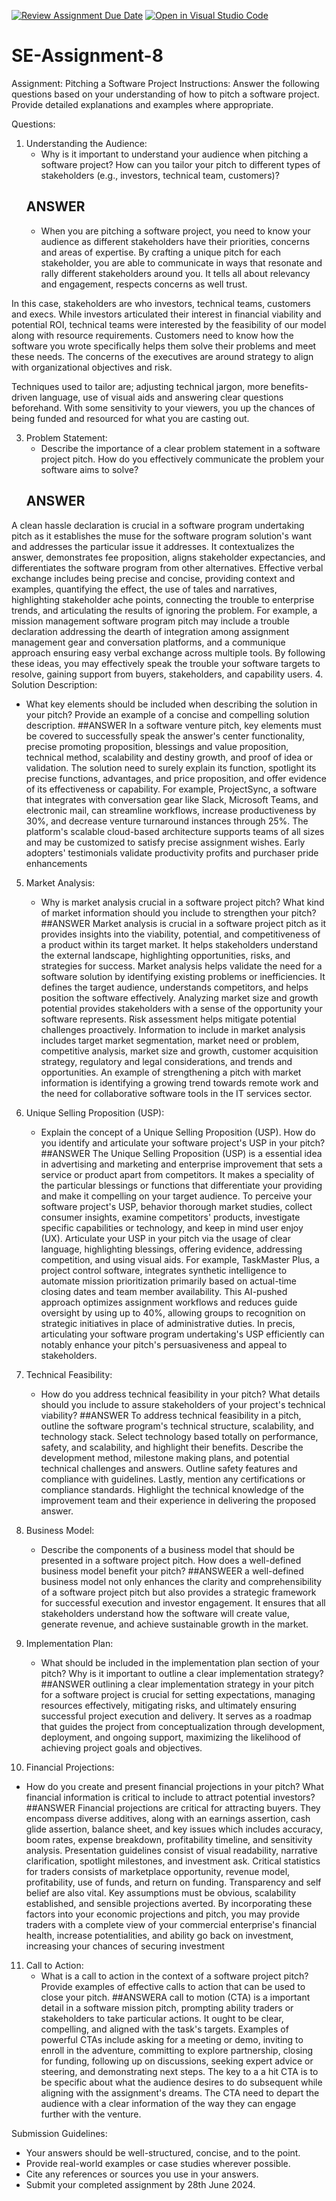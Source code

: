 [![Review Assignment Due Date](https://classroom.github.com/assets/deadline-readme-button-22041afd0340ce965d47ae6ef1cefeee28c7c493a6346c4f15d667ab976d596c.svg)](https://classroom.github.com/a/4bgukiqw)
[![Open in Visual Studio Code](https://classroom.github.com/assets/open-in-vscode-2e0aaae1b6195c2367325f4f02e2d04e9abb55f0b24a779b69b11b9e10269abc.svg)](https://classroom.github.com/online_ide?assignment_repo_id=15339998&assignment_repo_type=AssignmentRepo)
# SE-Assignment-8
 Assignment: Pitching a Software Project
 Instructions:
Answer the following questions based on your understanding of how to pitch a software project. Provide detailed explanations and examples where appropriate.

 Questions:

1. Understanding the Audience:
   - Why is it important to understand your audience when pitching a software project? How can you tailor your pitch to different types of stakeholders (e.g., investors, technical team, customers)?
   ## ANSWER
   - When you are pitching a software project, you need to know your audience as different stakeholders have their priorities, concerns and areas of expertise. By crafting a unique pitch for each stakeholder, you are able to communicate in ways that resonate and rally different stakeholders around you. It tells all about relevancy and engagement, respects concerns as well trust.

In this case, stakeholders are who investors, technical teams, customers and execs. While investors articulated their interest in financial viability and potential ROI, technical teams were interested by the feasibility of our model along with resource requirements. Customers need to know how the software you wrote specifically helps them solve their problems and meet these needs. The concerns of the executives are around strategy to align with organizational objectives and risk.

Techniques used to tailor are; adjusting technical jargon, more benefits-driven language, use of visual aids and answering clear questions beforehand. With some sensitivity to your viewers, you up the chances of being funded and resourced for what you are casting out.

3. Problem Statement:
   - Describe the importance of a clear problem statement in a software project pitch. How do you effectively communicate the problem your software aims to solve?
   ## ANSWER
A clean hassle declaration is crucial in a software program undertaking pitch as it establishes the muse for the software program solution's want and addresses the particular issue it addresses. It contextualizes the answer, demonstrates fee proposition, aligns stakeholder expectancies, and differentiates the software program from other alternatives. Effective verbal exchange includes being precise and concise, providing context and examples, quantifying the effect, the use of tales and narratives, highlighting stakeholder ache points, connecting the trouble to enterprise trends, and articulating the results of ignoring the problem. For example, a mission management software program pitch may include a trouble declaration addressing the dearth of integration among assignment management gear and conversation platforms, and a communique approach ensuring easy verbal exchange across multiple tools. By following these ideas, you may effectively speak the trouble your software targets to resolve, gaining support from buyers, stakeholders, and capability users.
4. Solution Description:
   - What key elements should be included when describing the solution in your pitch? Provide an example of a concise and compelling solution description.
     ##ANSWER
In a software venture pitch, key elements must be covered to successfully speak the answer's center functionality, precise promoting proposition, blessings and value proposition, technical method, scalability and destiny growth, and proof of idea or validation. The solution need to surely explain its function, spotlight its precise functions, advantages, and price proposition, and offer evidence of its effectiveness or capability. For example, ProjectSync, a software that integrates with conversation gear like Slack, Microsoft Teams, and electronic mail, can streamline workflows, increase productiveness by 30%, and decrease venture turnaround instances through 25%. The platform's scalable cloud-based architecture supports teams of all sizes and may be customized to satisfy precise assignment wishes. Early adopters' testimonials validate productivity profits and purchaser pride enhancements
5. Market Analysis:
   - Why is market analysis crucial in a software project pitch? What kind of market information should you include to strengthen your pitch?
     ##ANSWER
Market analysis is crucial in a software project pitch as it provides insights into the viability, potential, and competitiveness of a product within its target market. It helps stakeholders understand the external landscape, highlighting opportunities, risks, and strategies for success. Market analysis helps validate the need for a software solution by identifying existing problems or inefficiencies. It defines the target audience, understands competitors, and helps position the software effectively. Analyzing market size and growth potential provides stakeholders with a sense of the opportunity your software represents. Risk assessment helps mitigate potential challenges proactively. Information to include in market analysis includes target market segmentation, market need or problem, competitive analysis, market size and growth, customer acquisition strategy, regulatory and legal considerations, and trends and opportunities. An example of strengthening a pitch with market information is identifying a growing trend towards remote work and the need for collaborative software tools in the IT services sector.
6. Unique Selling Proposition (USP):
   - Explain the concept of a Unique Selling Proposition (USP). How do you identify and articulate your software project's USP in your pitch?
##ANSWER
The Unique Selling Proposition (USP) is a essential idea in advertising and marketing and enterprise improvement that sets a service or product apart from competitors. It makes a speciality of the particular blessings or functions that differentiate your providing and make it compelling on your target audience. To perceive your software project's USP, behavior thorough market studies, collect consumer insights, examine competitors' products, investigate specific capabilities or technology, and keep in mind user enjoy (UX).
Articulate your USP in your pitch via the usage of clear language, highlighting blessings, offering evidence, addressing competition, and using visual aids. For example, TaskMaster Plus, a project control software, integrates synthetic intelligence to automate mission prioritization primarily based on actual-time closing dates and team member availability. This AI-pushed approach optimizes assignment workflows and reduces guide oversight by using up to 40%, allowing groups to recognition on strategic initiatives in place of administrative duties.
In precis, articulating your software program undertaking's USP efficiently can notably enhance your pitch's persuasiveness and appeal to stakeholders.
7. Technical Feasibility:
   - How do you address technical feasibility in your pitch? What details should you include to assure stakeholders of your project's technical viability?
##ANSWER
To address technical feasibility in a pitch, outline the software program's technical structure, scalability, and technology stack. Select technology based totally on performance, safety, and scalability, and highlight their benefits. Describe the development method, milestone making plans, and potential technical challenges and answers. Outline safety features and compliance with guidelines. Lastly, mention any certifications or compliance standards. Highlight the technical knowledge of the improvement team and their experience in delivering the proposed answer.

8. Business Model:
   - Describe the components of a business model that should be presented in a software project pitch. How does a well-defined business model benefit your pitch?
##ANSWEER
a well-defined business model not only enhances the clarity and comprehensibility of a software project pitch but also provides a strategic framework for successful execution and investor engagement. It ensures that all stakeholders understand how the software will create value, generate revenue, and achieve sustainable growth in the market.
9. Implementation Plan:
   - What should be included in the implementation plan section of your pitch? Why is it important to outline a clear implementation strategy?
     ##ANSWER
outlining a clear implementation strategy in your pitch for a software project is crucial for setting expectations, managing resources effectively, mitigating risks, and ultimately ensuring successful project execution and delivery. It serves as a roadmap that guides the project from conceptualization through development, deployment, and ongoing support, maximizing the likelihood of achieving project goals and objectives.
10. Financial Projections:
   - How do you create and present financial projections in your pitch? What financial information is critical to include to attract potential investors?
##ANSWER
Financial projections are critical for attracting buyers. They encompass diverse additives, along with an earnings assertion, cash glide assertion, balance sheet, and key issues which includes accuracy, boom rates, expense breakdown, profitability timeline, and sensitivity analysis. Presentation guidelines consist of visual readability, narrative clarification, spotlight milestones, and investment ask. Critical statistics for traders consists of marketplace opportunity, revenue model, profitability, use of funds, and return on funding. Transparency and self belief are also vital. Key assumptions must be obvious, scalability established, and sensible projections averted. By incorporating these factors into your economic projections and pitch, you may provide traders with a complete view of your commercial enterprise's financial health, increase potentialities, and ability go back on investment, increasing your chances of securing investment

11. Call to Action:
    - What is a call to action in the context of a software project pitch? Provide examples of effective calls to action that can be used to close your pitch.
##ANSWERA call to motion (CTA) is a important detail in a software mission pitch, prompting ability traders or stakeholders to take particular actions. It ought to be clear, compelling, and aligned with the task's targets. Examples of powerful CTAs include asking for a meeting or demo, inviting to enroll in the adventure, committing to explore partnership, closing for funding, following up on discussions, seeking expert advice or steering, and demonstrating next steps. The key to a a hit CTA is to be specific about what the audience desires to do subsequent while aligning with the assignment's dreams. The CTA need to depart the audience with a clear information of the way they can engage further with the venture.

 Submission Guidelines:
- Your answers should be well-structured, concise, and to the point.
- Provide real-world examples or case studies wherever possible.
- Cite any references or sources you use in your answers.
- Submit your completed assignment by 28th June 2024.



